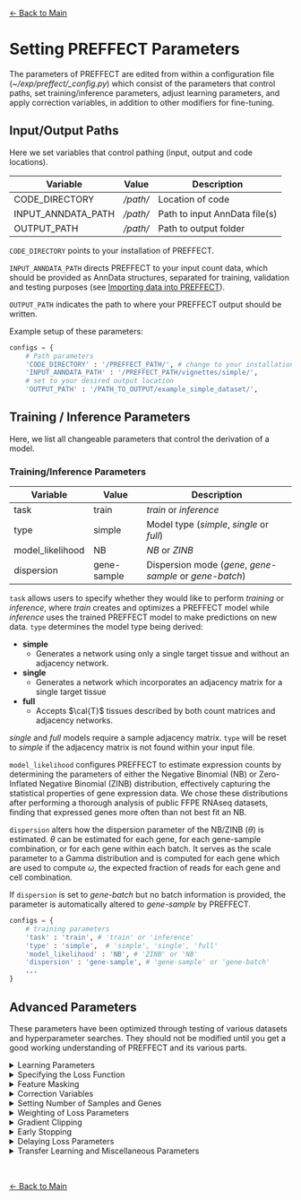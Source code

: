 [← Back to Main](../readme/readme.md#setting_parameters)

# Setting PREFFECT Parameters
The parameters of PREFFECT are edited from within a configuration file (_~/exp/preffect/\_config.py_) which consist of the parameters that control paths, set training/inference parameters, adjust learning parameters, and apply correction variables, in addition to other modifiers for fine-tuning.

## Input/Output Paths
Here we set variables that control pathing (input, output and code locations).

| Variable               | Value                              | Description                     |
|------------------------|------------------------------------|---------------------------------|
| CODE_DIRECTORY         | _/path/_          | Location of code                                   |
| INPUT_ANNDATA_PATH     | _/path/_          | Path to input AnnData file(s)                      |
| OUTPUT_PATH            | _/path/_          | Path to output folder                              |

`CODE_DIRECTORY` points to your installation of PREFFECT. 

`INPUT_ANNDATA_PATH` directs PREFFECT to your input count data, which should be provided as AnnData structures, separated for training, validation and testing purposes (see [Importing data into PREFFECT](importing.md)).

 `OUTPUT_PATH` indicates the path to where your PREFFECT output should be written.

Example setup of these parameters:
```python
configs = {
    # Path parameters
    'CODE_DIRECTORY' : '/PREFFECT_PATH/', # change to your installation path
    'INPUT_ANNDATA_PATH' : '/PREFFECT_PATH/vignettes/simple/',
    # set to your desired output location
    'OUTPUT_PATH' : '/PATH_TO_OUTPUT/example_simple_dataset/', 
```

## Training / Inference Parameters
Here, we list all changeable parameters that control the derivation of a model. 

<a id="train_param"></a>
### Training/Inference Parameters
| Variable               | Value        | Description                                          |
|------------------------|--------------|------------------------------------------------------|
| task                   | train        | _train_ or _inference_                               |
| type                   | simple       | Model type (_simple_, _single_ or _full_)            |
| model_likelihood       | NB           | _NB_ or _ZINB_                                       |
| dispersion             | gene-sample  | Dispersion mode (_gene_, _gene-sample_ or _gene-batch_)|

`task` allows users to specify whether they would like to perform _training_ or _inference_, where _train_ creates and optimizes a PREFFECT model while _inference_ uses the trained PREFFECT model to make predictions on new data. `type` determines the model type being derived: 

- **simple**
  - Generates a network using only a single target tissue and without an adjacency network. 
- **single**
  - Generates a network which incorporates an adjacency matrix for a single target tissue
- **full**
  - Accepts $\cal{T}$ tissues described by both count matrices and adjacency networks.

_single_ and _full_ models require a sample adjacency matrix. `type` will be reset to _simple_ if the adjacency matrix is not found within your input file. 

`model_likelihood` configures PREFFECT to estimate expression counts by determining the parameters of either the Negative Binomial (NB) or Zero-Inflated Negative Binomial (ZINB) distribution, effectively capturing the statistical properties of gene expression data. We chose these distributions after performing a thorough analysis of public FFPE RNAseq datasets, finding that expressed genes more often than not best fit an NB.

`dispersion` alters how the dispersion parameter of the NB/ZINB ($\theta$) is estimated. $\theta$ can be estimated for each gene, for each gene-sample combination, or for each gene within each batch. It serves as the scale parameter to a Gamma distribution and is computed for each gene
which are used to compute $\omega$, the expected fraction of reads for each gene and cell combination.

If `dispersion` is set to _gene-batch_ but no batch information is provided, the parameter is automatically altered to _gene-sample_ by PREFFECT.

```python
configs = {
    # training parameters      
    'task' : 'train', # 'train' or 'inference' 
    'type' : 'simple',  # 'simple', 'single', 'full'
    'model_likelihood' : 'NB', # 'ZINB' or 'NB'
    'dispersion' : 'gene-sample', # 'gene-sample' or 'gene-batch'
    ...
}
```


## Advanced Parameters
These parameters have been optimized through testing of various datasets and hyperparameter searches. They should not be modified until you get a good working understanding of PREFFECT and its various parts. 

<details>
<summary>Learning Parameters</summary>
<a id="learning_param"></a>
<br>

| Variable               | Value       | Description                                           |
|------------------------|-------------|-------------------------------------------------------|
| epochs                 | 10          | Number of epochs to train                             |
| lr                     | 0.0001      | Initial learning rate                                 |
| weight_decay           | 5e-4        | L2 loss on parameters                                 |
| dropout                | 0.3         | Dropout rate (1 - keep probability)                   |
| alpha                  | 0.2         | For leaky_relu                                        |
| h                      | 8           | Number of attention heads                             |
| r_prime                | 48          | Intermediate hidden dimension                         |
| r                      | 16          | Size of latent space; 2r is size of attention head    |
| calT                   | 1           | Number of tissues                                     |
| clamp_value            | 162754      | Max/min values, exp(12)                               |
| mid_clamp_value        | 22026       | exp(10)                                               |
| lib_clamp_value        | 20          | Clamps lib_size_factors to prevent extreme values.    |
| small_clamp_value      | 20          | Max/min values for log var                            |
| mini_batch_size        | 20          | Number of samples per minibatch                       |

- `calT` allows the user to set the number of tissues being evaluated. If `calT` is set to a value exceeding the number of tissue data files found, then `calT` is altered to the latter value.
- The various `clamp` variables prevent learned parameters from becoming overly large/small during early training steps.
- During training, samples are split into multiple subgroups fed separately into the network to update parameters during training; `mini_batch_size` controls this sample number. If $mini\_batch\_size > N$, then PREFFECT will set $mini\_batch\_size = N$. This parameter has no relation to the technical variable _batch_.
</details>

<details>
<summary>Specifying the Loss Function</summary>
<br>

| Variable                | Value | Description                                             |
|-------------------------|-------|---------------------------------------------------------|
| infer_lib_size          | False | Infer library size                                      |
| batch_centroid_loss     | False | Adjust for batches by centroids                         |

- `infer_lib_size` is a boolean that allows PREFFECT to estimate sample library size, which can lead to better correction of expression counts. If False, the library size is computed from the input count matrix.
- `batch_centroid_loss` attempts to adjust the network to normalize the data relative to the centroid of each batch and reduce batch-to-batch variability. This will be automatically set to _False_ if no _batch_ column is found in the input `obs` table.
</details>

<details>
<summary>Feature Masking</summary>
<a id="feature_masking"></a>
<br>


| Variable                | Value | Description                                                  |
|-------------------------|-------|--------------------------------------------------------------|
| training_strategy       | None  | Can be MCAR, MCAR_2 or None                                  |
| lambda_counts           | 0.0   | Fraction of entries of the expression matrix that are masked |
| lambda_edges            | 0.0   | Fraction of edges in sample adjacency matrix that are masked |

`training_strategy` activates feature masking, which is a technique used primarily to prevent overfitting. Currently, we use the MCAR (Missing Completely At Random) method, though others will be added in the future. The MCAR strategy masks the same fraction of entries the same, while MCAR_2 varies the masking fraction from 0 to the set `lambda`. By randomly setting a subset of input features to zero during training (across both the training and validation datasets), the derived model should better generalize to new, unseen data. 

`lambda_counts` controls the fractions of masking events across all count matrices that will be masked (set to $0$). Both the original and masked count matrices are stored in PREFFECT within the _Rs_ and _Xs_ variables, respectively. If MCAR_2 strategy is used, then this value is the maximum fraction of masking events that occur per gene.

`lambda_edges` controls the fractions of edges within the sample adjacency matrix that will be masked. If MCAR_2 strategy is used, then this value is the maximum fraction of masking events that occur per sample.

Example setup of these parameters:
```python
configs = {
  # Path parameters
  'training_strategy' : "MCAR", # can be MCAR, MAR,  MNAR, or None
  'lambda_counts' : 0.1, # the fraction of all entries of the expression matrix that are masked
  'lambda_edges' : 0.1, # the fraction of all entries of the expression matrix that are masked
  ...
}
```
</details>

<details>
<summary>Correction Variables</summary>
<br>

| Variable               | Value       | Description                                           |
|------------------------|-------------|-------------------------------------------------------|
| correct_vars           | True        | Correct categorical or continuous variables           |
| vars_to_correct        | (Name,Type) | Correction variables; Type (categorical or continuous)|
| adjust_vars            | False       | Whether to adjust for batch during inference step     |
| adjust_to_batch_level  | value       | Set all samples as a certain batch during inference   |

`vars_to_correct` [(Name [str],Type [str])] specifies what sample-based variable should be included into the network during **model training**. The _Name_ entered must match a column within the `obs` table of the AnnData input file (e.g. _batch_). The _Type_ indicates whether the variable input is categorical or continuous. This must be specified by the user. If categorical, the adjustment variable should have levels (e.g. from 0, 1, ..., n-1). Users can specify multiple correction and adjustment variables if desired (e.g. [('batch', 'categorical'), ('age', 'continuous)]). At the moment, PREFFECT requires this information to have no missing data (i.e. no NANs).

`adjust_vars` [Boolean] allows the user to alter the technical variable _batch_ during inference (only possible if _batch_ was included as a correction variable when training the PREFFECT model being used). `adjust_to_batch_level` [Int] indicates what batch value you wish to set all samples to during inference.

Example setup of these parameters:
```python
configs = {
  'correct_vars' : True,
  'vars_to_correct' : [('batch', 'categorical')], #[(var name, type)] where type is either categorical or continuous
  'adjust_vars' : False, 
  'adjust_to_batch_level' : 0,
  ...
}
```

</details>

<details>
<summary>Setting Number of Samples and Genes</summary>

Users can set how many samples or genes should be included during training/inference without having to alter the AnnData input file.
<br>

| Variable                  | Value    | Description                                           |
|---------------------------|----------|-------------------------------------------------------|
| select_samples            | Inf      | Choose a subset of samples in AnnData file randomly   | 
| select_sample_replacement | False    | If select_samples > M, this is automatically True     |
| select_genes              | Inf      | Number of genes in test dataset                       |

- If you wish to use all genes and/or samples in your dataset, set parameters to infinity (_float('inf'_))
- If the user requests more samples than are present in the AnnData input, samples are added by replacement

Example setup of these parameters in `_config.py`:
```python
configs = {
  'select_samples' : float('inf'), # if this is an int M, then samples are randomly selected.  
  'select_sample_replacement' : False, # if select_samples > observed M, this is automatically True.
  'select_genes' : 1000, # if this is an int n, then genes are randomly selected to level n
  ...
}
```
</details>

<details>
<summary>Weighting of Loss Parameters</summary>
<br>

| Variable             | Value               | Description                              |
|----------------------|---------------------|------------------------------------------|
| kl_weight            | 1                                            | Weight for KL-divergence loss               |
| X_recon_weight       | 1                                            | Weight for X reconstruction loss            |
| DA_recon_weight      | [1 for i in range(model_parameters['calT'])] | Weights for DA reconstruction loss          |
| lib_recon_weight     | [1 for i in range(model_parameters['calT'])] | Weight for library size reconstruction loss |
| DA_KL_weight         | [1 for i in range(model_parameters['calT'])] | Weights for DA KL-divergence loss           |
| DL_KL_weight         | [1 for i in range(model_parameters['calT'])] | Weights for DL KL-divergence loss           |
| simple_KL_weight     | [1 for i in range(model_parameters['calT'])] | Weights for simple model KL-divergence loss |
| batch_centroid_weight| [1 for i in range(model_parameters['calT'])] | Weights for batch correction loss           |

The above parameters allow the user to adjust the contribution of each component of the loss. They are combined into a weighted average of the loss. The general equation is as follows:

`(reconstruction losses) + weight*(losses)`

Some losses pertain to individual tissues, while others are a singular loss value. This is why some weights are integers while others are a list of integers across calT (the parameter controlling the number of tissues being run).
</details>

<details>
<summary>Gradient Clipping</summary>
Gradient clipping prevents exploding gradients in deep networks by capping the overall magnitude of the gradient vector.
<br>

| Variable               | Value       | Description                                           |
|------------------------|-------------|-------------------------------------------------------|
| gradient_clip          | True        | Activates gradient clipping                           |
| gradient_clip_max_norm | 10          | The upper‐limit threshold for the gradient norm       |

</details>


<details>
<summary>Early Stopping</summary>
Early stopping halts training when validation performance stops improving, preventing the model from over-fitting by cutting off training before it begins to memorize noise.
<br>

| Variable                 | Value     | Description                                           |
|--------------------------|-----------|-------------------------------------------------------|
| early_stopping           | False     | Stop training due to trend in validation loss delta   |
| early_stopping_min_delta | 0         | Amount avg val loss must improve per epoch            |
| early_stopping_patience  | 5         | No. times min delta not reached before stopping       |

Example: Using default parameters, PREFFECT will stop if the average validation loss doesn’t improve for 5 consecutive epochs. If the model starts improving after <5 epochs, then the process is reset.
</details>


<details>
<summary>Delaying Loss Parameters</summary>

Delay parameters are integers that indicate to PREFFECT at which epoch number should a particular loss value be adjusted for (where an epoch of 1 is the very start of training).
<br>


| Variable               | Value       | Description                                           |
|------------------------|-------------|-------------------------------------------------------|
| delay_kl_lib           | 1           | Delay application of KL loss on library size          |
| delay_kl_As            | 1           | Delay application of KL loss on As                    |
| delay_kl_simple        | 1           | Delay application of KL loss on simple model          |
| delay_recon_As         | 1           | Delay application of reconstruction loss on As        |
| delay_recon_lib        | 1           | Delay application of reconstruction loss on library   |
| delay_recon_expr       | 1           | Delay application of reconstruction loss on expression|
| delay_centroid_batch   | 1           | Delay application of batch correction loss            |

Note: PREFFECT will end with an assertion if all parameters are > 1, as no losses would be applied at all.

</details>
<details>
<summary>Transfer Learning and Miscellaneous Parameters</summary>
<br>

| Variable               | Value       | Description                                           |
|------------------------|-------------|-------------------------------------------------------|
| use_pretrain           | False       | Use pre-trained model                                 |
| PRETRAIN_MODEL_PATH    | _/path/_    | Full path to pre-trained model                        |
| MODEL_FILE             | _model.pth_ | Name of model generated during training               |
| save_model             | True        | Whether to save a model during training               |
| NICK_NAME              | test        | Assignment of nickname for a run                      |
| INFERENCE_FILE_NAME    | inference   | Name of file named when performing inference          |
| logging_interval       | 1           | Batches between log outputs                           |

`use_pretrain` allows you to load a separate model into PREFFECT as a separate starting point. Note that the input data should have the same genes and gene order as the data used to derive the pre-trained model. This is described in more detail in [Transfer Learning](transfer_learning.md).
</details>
<br>

##
[← Back to Main](../readme/readme.md#setting_parameters)
